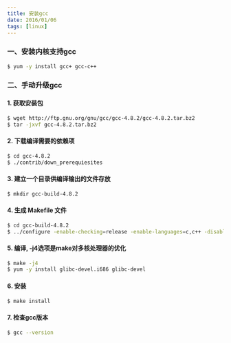 ```yaml
---
title: 安装gcc
date: 2016/01/06
tags: [linux]
---
```


### 一、安装内核支持gcc
```bash
$ yum -y install gcc+ gcc-c++
```

### 二、手动升级gcc

#### 1. 获取安装包
```bash
$ wget http://ftp.gnu.org/gnu/gcc/gcc-4.8.2/gcc-4.8.2.tar.bz2
$ tar -jxvf gcc-4.8.2.tar.bz2
```

#### 2. 下载编译需要的依赖项
```bash
$ cd gcc-4.8.2
$ ./contrib/down_prerequiesites
```

#### 3. 建立一个目录供编译输出的文件存放
```bash
$ mkdir gcc-build-4.8.2
```

#### 4. 生成 Makefile 文件
```bash
$ cd gcc-build-4.8.2
$ ../configure -enable-checking=release -enable-languages=c,c++ -disable-multilib
```

#### 5. 编译, -j4选项是make对多核处理器的优化
```bash 
$ make -j4
$ yum -y install glibc-devel.i686 glibc-devel
```

#### 6. 安装
```bash 
$ make install
```

#### 7. 检查gcc版本
```bash
$ gcc --version
```